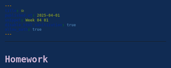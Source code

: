 ```yaml
---
title: 💥
published_at: 2025-04-01
snippet: Week 04 01
disable_html_sanitization: true
allow_math: true
---
```


<style>
  @import url('https://fonts.googleapis.com/css2?family=Cutive+Mono&display=swap');

h1, h3, h4, p, pre, ul, li {
  font-family: "Cutive Mono", monospace;
  font-weight: 700;
  font-style: normal;
  color:#CEB5D4;

}

 .text-gray-500, .markdown-body blockquote {color:#E872B0}
 .markdown-body {background-color:#102B53;}
  html {background-color:#102B53;}
  h1 {; font-weight: 800;}
  p, pre, ul {color:#7D9FC0;}
  .markdown-body a {color:#4E7AB1; text-decoration:underline;}
</style>

---

# Homework

<canvas id="glitch_self_portrait"></canvas>

<script type="module">

   const cnv = document.getElementById (`glitch_self_portrait`)
   cnv.width = cnv.parentNode.scrollWidth
   cnv.height = cnv.width
   cnv.style.backgroundColor = `pink`

   const ctx = cnv.getContext (`2d`)


   let img_data;

   const draw = i => ctx.drawImage (i, 0, 0, cnv.width, cnv.height)

   const img = new Image ()
   img.onload = () => {
      cnv.height = cnv.width * (img.height / img.width)
      draw (img)
      //img_data = cnv.toDataURL ("image/jpeg")
      add_glitch ()
   }
   img.src = `/W04/selfie.jpeg`

   // random integer 
   const rand_int = max => Math.floor (Math.random () * max)

   cnv.onmouseover = e => {

      glitchify();
      
   }

   const glitchify = (data, chunk_max, repeats) => {
      // creating a random size
      const chunk_size = rand_int (chunk_max / 4) * 8
      //getting a random index
      const i = rand_int (data.length - 24 - chunk_size) + 24
      // front = data array contents from 0 to i
      const front = data.slice (0, i)
      // back = data array contetnts from i + chunk to end of data length
      const back = data.slice (i + chunk_size, data.length)
      // result = front + back 
      const result = front + back

      return
      //repeats == 0 ? result : glitchify (result, chunk_max, repeats - 1)
   }

   // const glitch_arr = []

   // const add_glitch = () => {
   //    const i = new Image ()
   //    i.onload = () => {
   //       glitch_arr.push (i)
   //       if (glitch_arr.length < 12) add_glitch ()
   //       else draw_frame ()
   //    }
   //    i.src = glitchify (img_data, 96, 6)
   // }

   // let is_glitching = false
   // let glitch_i = 0

   // const draw_frame = () => {
   //    if (is_glitching) draw (glitch_arr[glitch_i])
   //    else draw (img)

   //    const prob = is_glitching ? 0.1 : 0.02
   //    if (Math.random () < prob) {
   //       glitch_i = rand_int (glitch_arr.length)
   //       is_glitching = !is_glitching
   //    }

   //    requestAnimationFrame (draw_frame)
   // }

   

</script>
